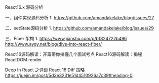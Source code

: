 React16.x 源码分析

一、组件实现源码分析
1. https://github.com/amandakelake/blog/issues/27


二、setState源码分析
1. https://github.com/amandakelake/blog/issues/29



三、Fiber 架构
1. https://www.jianshu.com/p/bf824722b496
http://www.ayqy.net/blog/dive-into-react-fiber/

React16源码解读：开篇带你搞懂几个面试考点
React16源码解读：揭秘ReactDOM.render


Deep In React 之详谈 React 16 Diff 策略
https://juejin.im/post/5d3e3231e51d4510926a7c39#heading-0


